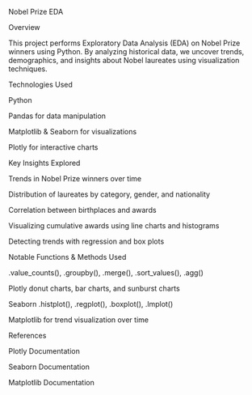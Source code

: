 Nobel Prize EDA

Overview

This project performs Exploratory Data Analysis (EDA) on Nobel Prize winners using Python. By analyzing historical data, we uncover trends, demographics, and insights about Nobel laureates using visualization techniques.

Technologies Used

Python

Pandas for data manipulation

Matplotlib & Seaborn for visualizations

Plotly for interactive charts

Key Insights Explored

Trends in Nobel Prize winners over time

Distribution of laureates by category, gender, and nationality

Correlation between birthplaces and awards

Visualizing cumulative awards using line charts and histograms

Detecting trends with regression and box plots

Notable Functions & Methods Used

.value_counts(), .groupby(), .merge(), .sort_values(), .agg()

Plotly donut charts, bar charts, and sunburst charts

Seaborn .histplot(), .regplot(), .boxplot(), .lmplot()

Matplotlib for trend visualization over time



References

Plotly Documentation

Seaborn Documentation

Matplotlib Documentation

